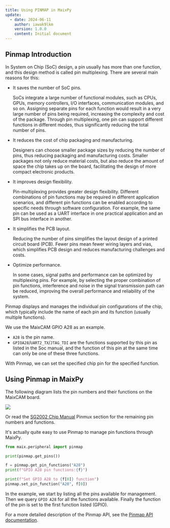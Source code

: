 ```yaml
---
title: Using PINMAP in MaixPy
update:
  - date: 2024-06-11
    author: iawak9lkm
    version: 1.0.0
    content: Initial document
---
```


## Pinmap Introduction

In System on Chip (SoC) design, a pin usually has more than one function, and this design method is called pin multiplexing. There are several main reasons for this:

* It saves the number of SoC pins. 

  SoCs integrate a large number of functional modules, such as CPUs, GPUs, memory controllers, I/O interfaces, communication modules, and so on. Assigning separate pins for each function would result in a very large number of pins being required, increasing the complexity and cost of the package. Through pin multiplexing, one pin can support different functions in different modes, thus significantly reducing the total number of pins.

* It reduces the cost of chip packaging and manufacturing. 

  Designers can choose smaller package sizes by reducing the number of pins, thus reducing packaging and manufacturing costs. Smaller packages not only reduce material costs, but also reduce the amount of space the chip takes up on the board, facilitating the design of more compact electronic products.

* It improves design flexibility. 

  Pin-multiplexing provides greater design flexibility. Different combinations of pin functions may be required in different application scenarios, and different pin functions can be enabled according to specific needs through software configuration. For example, the same pin can be used as a UART interface in one practical application and an SPI bus interface in another.

* It simplifies the PCB layout. 

  Reducing the number of pins simplifies the layout design of a printed circuit board (PCB). Fewer pins mean fewer wiring layers and vias, which simplifies PCB design and reduces manufacturing challenges and costs.

* Optimize performance. 

  In some cases, signal paths and performance can be optimized by multiplexing pins. For example, by selecting the proper combination of pin functions, interference and noise in the signal transmission path can be reduced, improving the overall performance and reliability of the system.

Pinmap displays and manages the individual pin configurations of the chip, which typically include the name of each pin and its function (usually multiple functions).

We use the MaixCAM GPIO A28 as an example.

* `A28` is the pin name.
* `GPIOA28`/`UART2_TX`/`JTAG_TDI` are the functions supported by this pin as listed in the Soc manual, and the function of this pin at the same time can only be one of these three functions.

With Pinmap, we can set the specified chip pin for the specified function.

## Using Pinmap in MaixPy

The following diagram lists the pin numbers and their functions on the MaixCAM board.

![](http://wiki.sipeed.com/hardware/zh/lichee/assets/RV_Nano/intro/RV_Nano_3.jpg)

Or read the [SG2002 Chip Manual](https://cn.dl.sipeed.com/fileList/LICHEE/LicheeRV_Nano/07_Datasheet/SG2002_Preliminary_Datasheet_V1.0-alpha_CN.pdf) Pinmux section for the remaining pin numbers and functions.

It's actually quite easy to use Pinmap to manage pin functions through MaixPy.

```python
from maix.peripheral import pinmap

print(pinmap.get_pins())

f = pinmap.get_pin_functions("A28")
print(f"GPIO A28 pin functions:{f}")

print(f"Set GPIO A28 to {f[0]} function")
pinmap.set_pin_function("A28", f[0])
```

In the example, we start by listing all the pins available for management. Then we query `GPIO A28` for all the functions available. Finally the function of the pin is set to the first function listed (GPIO).

For a more detailed description of the Pinmap API, see the [Pinmap API documentation](../../../api/maix/peripheral/pinmap.md).